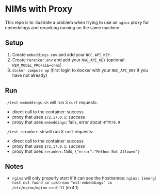 # NIMs with Proxy

This repo is to illustrate a problem when trying to use an `nginx` proxy for embeddings and reranking running on the same machine.

## Setup

1. Create `embeddings.env` and add your `NGC_API_KEY`.
2. Create `reranker.env` and add your `NGC_API_KEY` (optional: `NIM_MODEL_PROFILE=onnx`)
3. `docker compose up` (first login to docker with your `NGC_API_KEY` if you have not already)

## Run

`./test-embeddings.sh` will run 3 `curl` requests:

- direct call to the container: success
- proxy that uses `172.17.0.1`: success
- proxy that uses `embeddings`: fails, error about `HTTP/0.9`

`./test-reranker.sh` will run 3 `curl` requests:

- direct call to the container: success
- proxy that uses `172.17.0.1`: success
- proxy that uses `reranker`: fails, `{"error":"Method Not Allowed"}`

## Notes

- `nginx` will only properly start if it can see the hostnames: `nginx: [emerg] host not found in upstream "not-embeddings" in /etc/nginx/nginx.conf:11` (exit 1)

